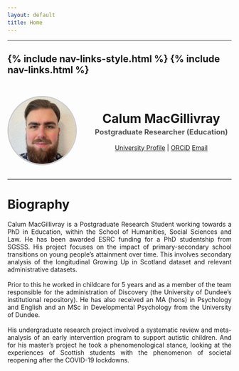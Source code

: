 ```yaml
---
layout: default
title: Home
---
```

---
{% include nav-links-style.html %}
{% include nav-links.html %}
---

<div style="
  display: flex;
  align-items: center;
  gap: 2rem;
  flex-wrap: wrap;
  margin-top: 2rem;
  justify-content: center;
  text-align: center;
">

  <!-- Profile Image -->
  <img src="/assets/images/profile.jpg" alt="Profile Photo" style="
    width: 150px;
    height: 150px;
    object-fit: cover;
    border-radius: 50%;
    border: 3px solid #ccc;
  ">

  <!-- Text Section -->
  <div style="flex: 1 1 300px;">
    <h1 style="margin: 0;">Calum MacGillivray</h1>
    <h3 style="margin: 0.2em 0 1em; color: #555;">Postgraduate Researcher (Education)</h3>
    <p style="margin: 0;">
      <a href="https://discovery.dundee.ac.uk/en/persons/calum-macgillivray" target="_blank">University Profile</a> |
      <a href="https://orcid.org/0009-0001-2871-6735" target="_blank">ORCiD</a>
      <a href="c.y.macgillivray@dundee.ac.uk" target="_blank">Email</a>
    </p>
  </div>
</div>


---

# Biography

<div style="text-align: justify; margin-bottom: 0.5em;">
Calum MacGillivray is a Postgraduate Research Student working towards a PhD in Education, within the School of Humanities, Social Sciences and Law. He has been awarded ESRC funding for a PhD studentship from SGSSS. His project focuses on the impact of primary-secondary school transitions on young people’s attainment over time. This involves secondary analysis of the longitudinal Growing Up in Scotland dataset and relevant administrative datasets.
<br><br>
Prior to this he worked in childcare for 5 years and as a member of the team responsible for the administration of Discovery (the University of Dundee’s institutional repository). He has also received an MA (hons) in Psychology and English and an MSc in Developmental Psychology from the University of Dundee.
<br><br>
His undergraduate research project involved a systematic review and meta-analysis of an early intervention program to support autistic children. And for his master’s project he took a phenomenological stance, looking at the experiences of Scottish students with the phenomenon of societal reopening after the COVID-19 lockdowns.
</div>
